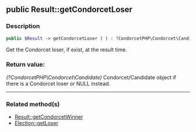 ## public Result::getCondorcetLoser

### Description    

```php
public $Result -> getCondorcetLoser ( ) : ?CondorcetPHP\Condorcet\Candidate
```

Get the Condorcet loser, if exist, at the result time.
    

### Return value:   

*(?CondorcetPHP\Condorcet\Candidate)* Condorcet/Candidate object if there is a Condorcet loser or NULL instead.


---------------------------------------

### Related method(s)      

* [Result::getCondorcetWinner](../Result%20Class/public%20Result--getCondorcetWinner.md)    
* [Election::getLoser](../Election%20Class/public%20Election--getLoser.md)    
